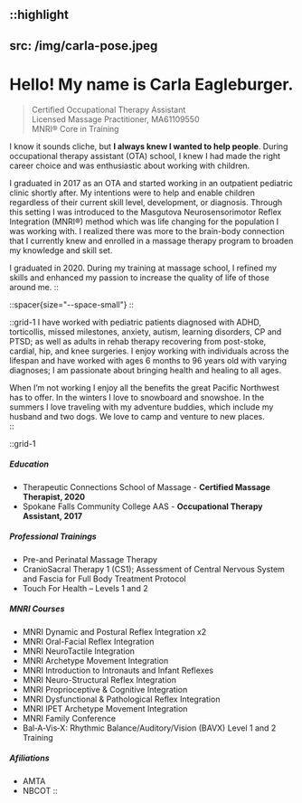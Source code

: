 
::highlight
---
src: /img/carla-pose.jpeg
---
# <span class="bright">Hello!</span> My name is Carla Eagleburger.

>Certified Occupational Therapy Assistant<br />
Licensed Massage Practitioner, MA61109550<br />
MNRI® Core in Training 

I know it sounds cliche, but **I always knew I wanted to help people**. During occupational therapy assistant (OTA) school, I knew I had made the right career choice and was enthusiastic about working with children. 

I graduated in 2017 as an OTA and started working in an outpatient pediatric clinic shortly after. My intentions were to help and enable children regardless of their current skill level, development, or diagnosis. Through this setting I was introduced to the Masgutova Neurosensorimotor Reflex Integration (MNRI®) method which was life changing for the population I was working with. I realized there was more to the brain-body connection that I currently knew and enrolled in a massage therapy program to broaden my knowledge and skill set.

I graduated in 2020. During my training at massage school, I refined my skills and enhanced my passion to increase the quality of life of those around me. 
::

::spacer{size="--space-small"}
::

::grid-1
I have worked with pediatric patients diagnosed with ADHD, torticollis, missed milestones,  anxiety, autism, learning disorders, CP and PTSD; as well as adults in rehab therapy recovering from post-stoke, cardial, hip, and knee surgeries. I enjoy working with individuals across the lifespan and have worked with ages 6 months to 96 years old with varying diagnoses; I am passionate about bringing health and healing to all ages.

When I’m not working I enjoy all the benefits the great Pacific Northwest has to offer. In the winters I love to snowboard and snowshoe. In the summers I love traveling with my adventure buddies, which include my husband and two dogs. We love to camp and venture to new places.  
::

::grid-1
##### Education

- Therapeutic Connections School of Massage - **Certified Massage Therapist, 2020**
- Spokane Falls Community College AAS - **Occupational Therapy Assistant, 2017**

##### Professional Trainings

- Pre-and Perinatal Massage Therapy 
- CranioSacral Therapy 1 (CS1); Assessment of Central Nervous System and Fascia for Full Body Treatment Protocol
- Touch For Health – Levels 1 and 2

##### MNRI Courses

- MNRI Dynamic and Postural Reflex Integration x2
- MNRI Oral-Facial Reflex Integration
- MNRI NeuroTactile Integration
- MNRI Archetype Movement Integration 
- MNRI Introduction to Intronauts and Infant Reflexes
- MNRI Neuro-Structural Reflex Integration
- MNRI Proprioceptive & Cognitive Integration
- MNRI Dysfunctional & Pathological Reflex Integration
- MNRI IPET Archetype Movement Integration
- MNRI Family Conference 
- Bal‑A‑Vis‑X: Rhythmic Balance/Auditory/Vision (BAVX) Level 1 and 2 Training

##### Afiliations 
- AMTA
- NBCOT
::
